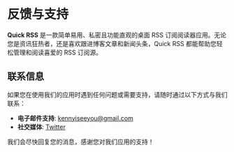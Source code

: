 反馈与支持
===

**Quick RSS** 是一款简单易用、私密且功能直观的桌面 RSS 订阅阅读器应用。无论您是资讯狂热者，还是喜欢跟进博客文章和新闻头条，Quick RSS 都能帮助您轻松管理和阅读喜爱的 RSS 订阅源。

## 联系信息

如果您在使用我们的应用时遇到任何问题或需要支持，请随时通过以下方式与我们联系：

- **电子邮件支持**: [kennyiseeyou@gmail.com](mailto:kennyiseeyou@gmail.com)
- **社交媒体**: [Twitter](https://twitter.com/jaywcjlove)

我们会尽快回复您的消息，感谢您对我们应用的支持！
